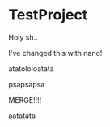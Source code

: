 # TestProject

Holy sh..

I've changed this with nano!

atatololoatata

psapsapsa


MERGE!!!!


aatatata
